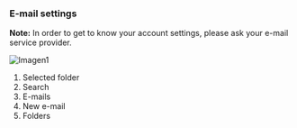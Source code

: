### E-mail settings

**Note:** In order to get to know your account settings, please ask your e-mail service provider.

![Imagen1](http://static.energysistem.com/images/manuals/42674/56f29143ea7b5.jpg)

1. Selected folder
2. Search
3. E-mails
4. New e-mail
5. Folders
